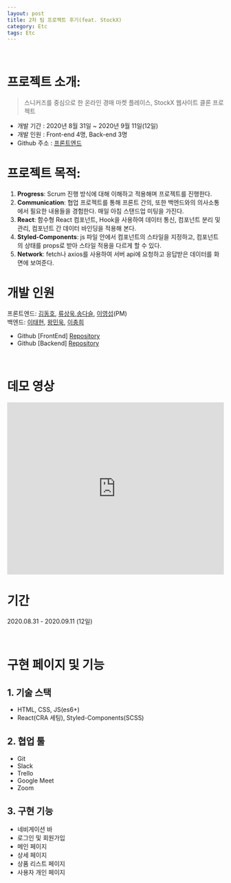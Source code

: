```yaml
---
layout: post
title: 2차 팀 프로젝트 후기(feat. StockX)
category: Etc
tags: Etc
---
```


<br>

# 프로젝트 소개:

> 스니커즈를 중심으로 한 온라인 경매 마켓 플레이스, StockX 웹사이트 클론 프로젝트

- 개발 기간 : 2020년 8월 31일 ~ 2020년 9월 11일(12일)<br>
- 개발 인원 : Front-end 4명, Back-end 3명<br>
- Github 주소 : [프론트엔드](https://github.com/aleatorik/westock)

# 프로젝트 목적:

1. **Progress**: Scrum 진행 방식에 대해 이해하고 적용해며 프로젝트를 진행한다.
2. **Communication**: 협업 프로젝트를 통해 프론트 간의, 또한 백엔드와의 의사소통에서 필요한 내용들을 경험한다. 매일 아침 스탠드업 미팅을 가진다.
3. **React**: 함수형 React 컴포넌트, Hook을 사용하여 데이터 통신, 컴포넌트 분리 및 관리, 컴포넌트 간 데이터 바인딩을 적용해 본다.
4. **Styled-Components**: js 파일 안에서 컴포넌트의 스타일을 지정하고, 컴포넌트의 상태를 props로 받아 스타일 적용을 다르게 할 수 있다.
5. **Network**: fetch나 axios를 사용하여 서버 api에 요청하고 응답받은 데이터를 화면에 보여준다.

# 개발 인원

프론트엔드: [김동호](https://github.com/psy082?tab=overview&from=2020-09-01&to=2020-09-18), [류상욱](https://github.com/ryuinkyoto),[송다슬](https://github.com/aleatorik), [이영섭](https://github.com/seobie)(PM) <br>
백엔드: [이태현](https://github.com/0417taehyun), [왕민욱](https://github.com/Minwook11?tab=overview&from=2020-09-01&to=2020-09-18), [이충희](https://github.com/choonghee-lee)

- Github [FrontEnd] [Repository](https://github.com/wecode-bootcamp-korea/11-WeStock-frontend)
- Github [Backend] [Repository](https://github.com/wecode-bootcamp-korea/11-WeStock-backend)

<br>

# 데모 영상

<iframe width="100%" height="400px" src="https://www.youtube.com/embed/6raMXpYz_oU" frameborder="0" allow="accelerometer; autoplay; clipboard-write; encrypted-media; gyroscope; picture-in-picture" allowfullscreen></iframe>

<!-- <iframe
  src="https://www.youtube.com/embed/gG9l7pZVQ4Y"
  style="width:100%; height:400px;"
></iframe> -->

<br>

# 기간

2020.08.31 - 2020.09.11 (12일)

<br>

# 구현 페이지 및 기능

## 1. 기술 스택

- HTML, CSS, JS(es6+)
- React(CRA 세팅), Styled-Components(SCSS)

## 2. 협업 툴

- Git
- Slack
- Trello
- Google Meet
- Zoom

## 3. 구현 기능

- 네비게이션 바
- 로그인 및 회원가입
- 메인 페이지
- 상세 페이지
- 상품 리스트 페이지
- 사용자 개인 페이지
